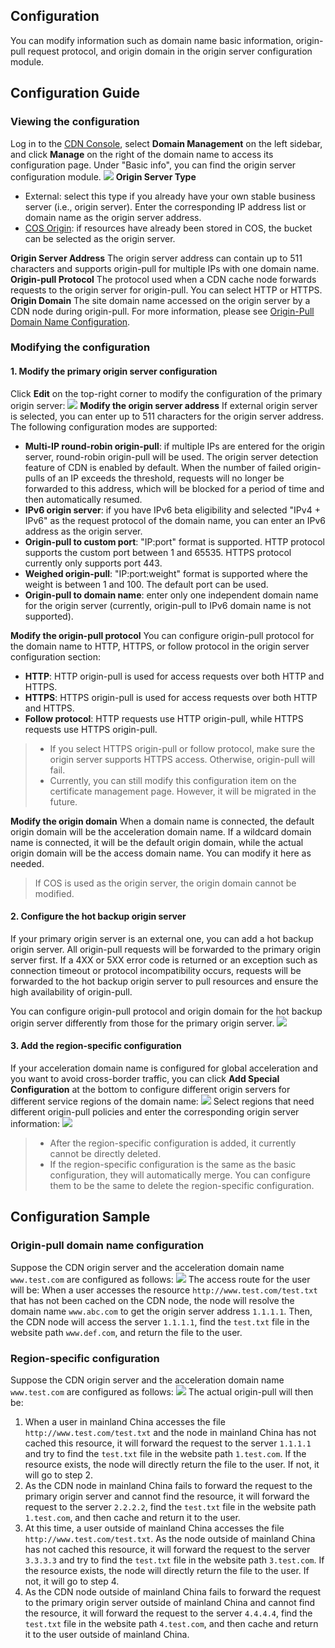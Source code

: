 ## Configuration

You can modify information such as domain name basic information, origin-pull request protocol, and origin domain in the origin server configuration module.
## Configuration Guide

### Viewing the configuration
Log in to the [CDN Console](https://console.cloud.tencent.com/cdn), select **Domain Management** on the left sidebar, and click **Manage** on the right of the domain name to access its configuration page. Under "Basic info", you can find the origin server configuration module.
![](https://main.qcloudimg.com/raw/524f3c9aa2f9f2017d53409ee610bb5b.png)
**Origin Server Type**

+ External: select this type if you already have your own stable business server (i.e., origin server). Enter the corresponding IP address list or domain name as the origin server address.
+ [COS Origin](https://intl.cloud.tencent.com/product/cos): if resources have already been stored in COS, the bucket can be selected as the origin server.

**Origin Server Address**
The origin server address can contain up to 511 characters and supports origin-pull for multiple IPs with one domain name.
**Origin-pull Protocol**
The protocol used when a CDN cache node forwards requests to the origin server for origin-pull. You can select HTTP or HTTPS.
**Origin Domain**
The site domain name accessed on the origin server by a CDN node during origin-pull. For more information, please see [Origin-Pull Domain Name Configuration](#exp).

### Modifying the configuration
#### 1. Modify the primary origin server configuration
Click **Edit** on the top-right corner to modify the configuration of the primary origin server:
![](https://main.qcloudimg.com/raw/4aece10fc2116a656cc6f567eca63528.png)
**Modify the origin server address**
If external origin server is selected, you can enter up to 511 characters for the origin server address. The following configuration modes are supported:

+ **Multi-IP round-robin origin-pull**: if multiple IPs are entered for the origin server, round-robin origin-pull will be used. The origin server detection feature of CDN is enabled by default. When the number of failed origin-pulls of an IP exceeds the threshold, requests will no longer be forwarded to this address, which will be blocked for a period of time and then automatically resumed.
+ **IPv6 origin server**: if you have IPv6 beta eligibility and selected "IPv4 + IPv6" as the request protocol of the domain name, you can enter an IPv6 address as the origin server.
+ **Origin-pull to custom port**: "IP:port" format is supported. HTTP protocol supports the custom port between 1 and 65535. HTTPS protocol currently only supports port 443.
+ **Weighed origin-pull**: "IP:port:weight" format is supported where the weight is between 1 and 100. The default port can be used.
+ **Origin-pull to domain name**: enter only one independent domain name for the origin server (currently, origin-pull to IPv6 domain name is not supported).

**Modify the origin-pull protocol**
You can configure origin-pull protocol for the domain name to HTTP, HTTPS, or follow protocol in the origin server configuration section:
+ **HTTP**: HTTP origin-pull is used for access requests over both HTTP and HTTPS.
+ **HTTPS**: HTTPS origin-pull is used for access requests over both HTTP and HTTPS.
+ **Follow protocol**: HTTP requests use HTTP origin-pull, while HTTPS requests use HTTPS origin-pull.

>
> + If you select HTTPS origin-pull or follow protocol, make sure the origin server supports HTTPS access. Otherwise, origin-pull will fail.
> + Currently, you can still modify this configuration item on the certificate management page. However, it will be migrated in the future.

**Modify the origin domain**
When a domain name is connected, the default origin domain will be the acceleration domain name. If a wildcard domain name is connected, it will be the default origin domain, while the actual origin domain will be the access domain name. You can modify it here as needed.

> If COS is used as the origin server, the origin domain cannot be modified.

#### 2. Configure the hot backup origin server
If your primary origin server is an external one, you can add a hot backup origin server. All origin-pull requests will be forwarded to the primary origin server first. If a 4XX or 5XX error code is returned or an exception such as connection timeout or protocol incompatibility occurs, requests will be forwarded to the hot backup origin server to pull resources and ensure the high availability of origin-pull.

You can configure origin-pull protocol and origin domain for the hot backup origin server differently from those for the primary origin server.
![](https://main.qcloudimg.com/raw/4d2ba172412182eb87ba40149775689f.png)

#### 3. Add the region-specific configuration
If your acceleration domain name is configured for global acceleration and you want to avoid cross-border traffic, you can click **Add Special Configuration** at the bottom to configure different origin servers for different service regions of the domain name:
![](https://main.qcloudimg.com/raw/d4a7a61ed28daa2c3eb0febf02ca931c.png)
Select regions that need different origin-pull policies and enter the corresponding origin server information:
![](https://main.qcloudimg.com/raw/d8f02e0ae1e44972cedd07160bb9f5cb.png)

>
> + After the region-specific configuration is added, it currently cannot be directly deleted.
> + If the region-specific configuration is the same as the basic configuration, they will automatically merge. You can configure them to be the same to delete the region-specific configuration.

## Configuration Sample
<a ID="exp"></a>

### Origin-pull domain name configuration

Suppose the CDN origin server and the acceleration domain name `www.test.com` are configured as follows:
![](https://main.qcloudimg.com/raw/ec2e007bb32723f7dd12aac17524c8af.png)
The access route for the user will be:
When a user accesses the resource `http://www.test.com/test.txt` that has not been cached on the CDN node, the node will resolve the domain name `www.abc.com` to get the origin server address `1.1.1.1`. Then, the CDN node will access the server `1.1.1.1`, find the `test.txt` file in the website path `www.def.com`, and return the file to the user.

### Region-specific configuration
Suppose the CDN origin server and the acceleration domain name `www.test.com` are configured as follows:
![](https://main.qcloudimg.com/raw/e9104ca2b0e38c62bdffb022a933b2b9.png)
The actual origin-pull will then be:
1. When a user in mainland China accesses the file `http://www.test.com/test.txt` and the node in mainland China has not cached this resource, it will forward the request to the server `1.1.1.1` and try to find the `test.txt` file in the website path `1.test.com`. If the resource exists, the node will directly return the file to the user. If not, it will go to step 2.
2. As the CDN node in mainland China fails to forward the request to the primary origin server and cannot find the resource, it will forward the request to the server `2.2.2.2`, find the `test.txt` file in the website path `1.test.com`, and then cache and return it to the user.
3. At this time, a user outside of mainland China accesses the file `http://www.test.com/test.txt`. As the node outside of mainland China has not cached this resource, it will forward the request to the server `3.3.3.3` and try to find the `test.txt` file in the website path `3.test.com`. If the resource exists, the node will directly return the file to the user. If not, it will go to step 4.
4. As the CDN node outside of mainland China fails to forward the request to the primary origin server outside of mainland China and cannot find the resource, it will forward the request to the server `4.4.4.4`, find the `test.txt` file in the website path `4.test.com`, and then cache and return it to the user outside of mainland China.
